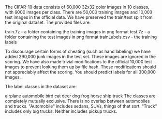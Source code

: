 The CIFAR-10 data consists of 60,000 32x32 color images in 10 classes, with 6000 images per class. There are 50,000 training images and 10,000 test images in the official data. We have preserved the train/test split from the original dataset.  The provided files are:

train.7z - a folder containing the training images in png format
test.7z - a folder containing the test images in png format
trainLabels.csv - the training labels

To discourage certain forms of cheating (such as hand labeling) we have added 290,000 junk images in the test set. These images are ignored in the scoring. We have also made trivial modifications to the official 10,000 test images to prevent looking them up by file hash. These modifications should not appreciably affect the scoring. You should predict labels for all 300,000 images.

The label classes in the dataset are:

airplane 
automobile 
bird 
cat 
deer 
dog 
frog 
horse 
ship 
truck
The classes are completely mutually exclusive. There is no overlap between automobiles and trucks. "Automobile" includes sedans, SUVs, things of that sort. "Truck" includes only big trucks. Neither includes pickup trucks.

